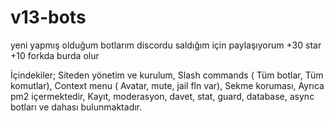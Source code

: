 # v13-bots
yeni yapmış olduğum botlarım discordu saldığım için paylaşıyorum +30 star +10 forkda burda olur

İçindekiler;
Siteden yönetim ve kurulum,
Slash commands ( Tüm botlar, Tüm komutlar),
Context menu ( Avatar, mute, jail fln var),
Sekme koruması,
Ayrıca pm2 içermektedir,
Kayıt, moderasyon, davet, stat, guard, database, async botları ve dahası bulunmaktadır.
